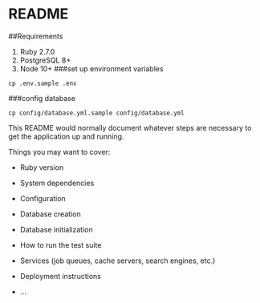 # README
##Requirements
1. Ruby 2.7.0
2. PostgreSQL 8+
3. Node 10+
###set up environment variables
```
cp .env.sample .env
```
###config database
```
cp config/database.yml.sample config/database.yml
```


This README would normally document whatever steps are necessary to get the
application up and running.

Things you may want to cover:

* Ruby version

* System dependencies

* Configuration

* Database creation

* Database initialization

* How to run the test suite

* Services (job queues, cache servers, search engines, etc.)

* Deployment instructions

* ...
